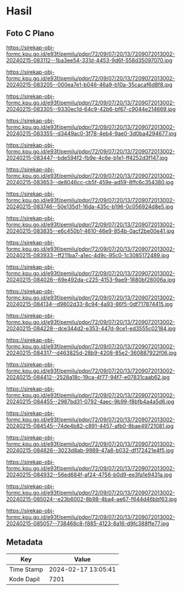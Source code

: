 # Hasil

## Foto C Plano

https://sirekap-obj-formc.kpu.go.id/e93f/pemilu/pdpr/72/09/07/20/13/7209072013002-20240215-083112--1ba3ee54-331d-4453-9d6f-558d35097070.jpg

https://sirekap-obj-formc.kpu.go.id/e93f/pemilu/pdpr/72/09/07/20/13/7209072013002-20240215-083205--000ea7e1-b046-46a9-b10a-35cacaf6d8f8.jpg

https://sirekap-obj-formc.kpu.go.id/e93f/pemilu/pdpr/72/09/07/20/13/7209072013002-20240215-083305--9330ec1d-64c9-42b6-bf67-c9044e214669.jpg

https://sirekap-obj-formc.kpu.go.id/e93f/pemilu/pdpr/72/09/07/20/13/7209072013002-20240215-083355--d3449ac0-3f78-4eb4-9ae0-3d0ba4294677.jpg

https://sirekap-obj-formc.kpu.go.id/e93f/pemilu/pdpr/72/09/07/20/13/7209072013002-20240215-083447--bde594f2-fb9e-4c6e-b1e1-ff4252d3f147.jpg

https://sirekap-obj-formc.kpu.go.id/e93f/pemilu/pdpr/72/09/07/20/13/7209072013002-20240215-083653--de8046cc-cb5f-459e-ad59-8ffc6c354380.jpg

https://sirekap-obj-formc.kpu.go.id/e93f/pemilu/pdpr/72/09/07/20/13/7209072013002-20240215-083746--50e135d1-16da-435c-b196-0c056924d8e5.jpg

https://sirekap-obj-formc.kpu.go.id/e93f/pemilu/pdpr/72/09/07/20/13/7209072013002-20240215-083835--e6c450b1-4610-46e9-854b-0acf2be00e41.jpg

https://sirekap-obj-formc.kpu.go.id/e93f/pemilu/pdpr/72/09/07/20/13/7209072013002-20240215-083933--ff211ba7-a1ec-4d9c-95c0-1c3085172489.jpg

https://sirekap-obj-formc.kpu.go.id/e93f/pemilu/pdpr/72/09/07/20/13/7209072013002-20240215-084026--69e492da-c225-4153-9ae9-1880bf26006a.jpg

https://sirekap-obj-formc.kpu.go.id/e93f/pemilu/pdpr/72/09/07/20/13/7209072013002-20240215-084134--d9802d33-8c94-4a93-86f5-0df717874415.jpg

https://sirekap-obj-formc.kpu.go.id/e93f/pemilu/pdpr/72/09/07/20/13/7209072013002-20240215-084228--dce344d2-e353-447d-9ce1-ed3555c02184.jpg

https://sirekap-obj-formc.kpu.go.id/e93f/pemilu/pdpr/72/09/07/20/13/7209072013002-20240215-084317--d463825d-28b9-4208-85e2-360887922f06.jpg

https://sirekap-obj-formc.kpu.go.id/e93f/pemilu/pdpr/72/09/07/20/13/7209072013002-20240215-084412--2528a18c-19ca-4f77-94f7-e07831caab62.jpg

https://sirekap-obj-formc.kpu.go.id/e93f/pemilu/pdpr/72/09/07/20/13/7209072013002-20240215-084455--2987bd31-0792-4aec-9b99-f8bfb4a4a5d6.jpg

https://sirekap-obj-formc.kpu.go.id/e93f/pemilu/pdpr/72/09/07/20/13/7209072013002-20240215-084545--74de4b82-c891-4457-afb0-8bae49721081.jpg

https://sirekap-obj-formc.kpu.go.id/e93f/pemilu/pdpr/72/09/07/20/13/7209072013002-20240215-084826--3023d8ab-9989-47a8-b032-df172421e4f5.jpg

https://sirekap-obj-formc.kpu.go.id/e93f/pemilu/pdpr/72/09/07/20/13/7209072013002-20240215-084932--56ed684f-af24-4756-b0d9-ee3fa1e9431a.jpg

https://sirekap-obj-formc.kpu.go.id/e93f/pemilu/pdpr/72/09/07/20/13/7209072013002-20240215-085024--e23b6002-8b98-4ba4-ae67-f644d46bbf63.jpg

https://sirekap-obj-formc.kpu.go.id/e93f/pemilu/pdpr/72/09/07/20/13/7209072013002-20240215-085057--738468c8-f885-4123-8a16-d9fc388ffe77.jpg


## Metadata

| Key        | Value               |
| ---------- | ------------------- |
| Time Stamp | 2024-02-17 13:05:41 |
| Kode Dapil | 7201                |



